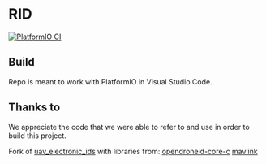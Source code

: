 # RID

[![PlatformIO CI](https://github.com/uci-overRID/RID/actions/workflows/pio_build.yml/badge.svg)](https://github.com/uci-overRID/RID/actions/workflows/pio_build.yml)

## Build

Repo is meant to work with PlatformIO in Visual Studio Code.

## Thanks to

We appreciate the code that we were able to refer to and use
in order to build this project.

Fork of [uav_electronic_ids](https://github.com/sxjack/uav_electronic_ids)
with libraries from:
[opendroneid-core-c](https://github.com/opendroneid/opendroneid-core-c)
[mavlink](https://github.com/mavlink/mavlink)


